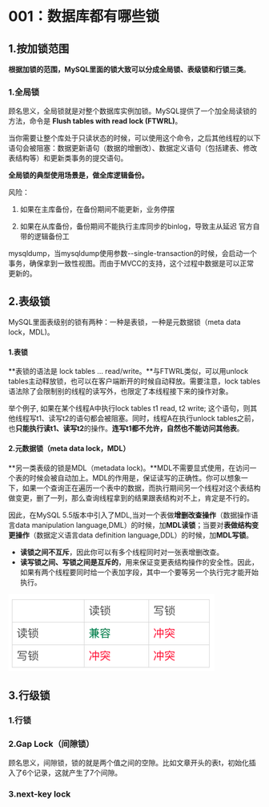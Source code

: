 # 001：数据库都有哪些锁

## 1.按加锁范围

**根据加锁的范围，MySQL里面的锁大致可以分成全局锁、表级锁和行锁三类**。

### 1.全局锁

顾名思义，全局锁就是对整个数据库实例加锁。MySQL提供了一个加全局读锁的方法，命令是 **Flush tables with read lock (FTWRL)**。

当你需要让整个库处于只读状态的时候，可以使用这个命令，之后其他线程的以下语句会被阻塞：数据更新语句（数据的增删改）、数据定义语句（包括建表、修改表结构等）和更新类事务的提交语句。

**全局锁的典型使用场景是，做全库逻辑备份。**

风险：

1. 如果在主库备份，在备份期间不能更新，业务停摆

2. 如果在从库备份，备份期间不能执行主库同步的binlog，导致主从延迟
   官方自带的逻辑备份工

mysqldump，当mysqldump使用参数--single-transaction的时候，会启动一个事务，确保拿到一致性视图。而由于MVCC的支持，这个过程中数据是可以正常更新的。

## 2.表级锁

MySQL里面表级别的锁有两种：一种是表锁，一种是元数据锁（meta data lock，MDL)。

#### 1.表锁

**表锁的语法是 lock tables … read/write。**与FTWRL类似，可以用unlock tables主动释放锁，也可以在客户端断开的时候自动释放。需要注意，lock tables语法除了会限制别的线程的读写外，也限定了本线程接下来的操作对象。

举个例子, 如果在某个线程A中执行lock tables t1 read, t2 write; 这个语句，则其他线程写t1、读写t2的语句都会被阻塞。同时，线程A在执行unlock tables之前，也**只能执行读t1、读写t2**的操作。**连写t1都不允许，自然也不能访问其他表**。

#### 2.元数据锁（meta data lock，MDL）

**另一类表级的锁是MDL（metadata lock)。**MDL不需要显式使用，在访问一个表的时候会被自动加上。MDL的作用是，保证读写的正确性。你可以想象一下，如果一个查询正在遍历一个表中的数据，而执行期间另一个线程对这个表结构做变更，删了一列，那么查询线程拿到的结果跟表结构对不上，肯定是不行的。

因此，在MySQL 5.5版本中引入了MDL,当对一个表做**增删改查操作**（数据操作语言data manipulation language,DML）的时候，加**MDL读锁**；当要对**表做结构变更操作**（数据定义语言data definition language,DDL）的时候，加**MDL写锁**。

- **读锁之间不互斥**，因此你可以有多个线程同时对一张表增删改查。
- **读写锁之间、写锁之间是互斥的**，用来保证变更表结构操作的安全性。因此，如果有两个线程要同时给一个表加字段，其中一个要等另一个执行完才能开始执行。

![image-20210524140300888](图片/image-20210524140300888.png)



## 3.行级锁

### 1.行锁

### 2.Gap Lock（间隙锁）

顾名思义，间隙锁，锁的就是两个值之间的空隙。比如文章开头的表t，初始化插入了6个记录，这就产生了7个间隙。

### 3.next-key lock